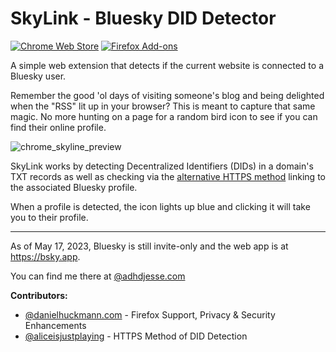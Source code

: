 # SkyLink - Bluesky DID Detector

[![Chrome Web Store](https://img.shields.io/chrome-web-store/v/aflpfginfpjhanhkmdpohpggpolfopmb)](https://chrome.google.com/webstore/detail/skylink-bluesky-did-detector/aflpfginfpjhanhkmdpohpggpolfopmb)
[![Firefox Add-ons](https://img.shields.io/amo/v/skylink-bluesky-did-detector)](https://addons.mozilla.org/en-US/firefox/addon/skylink-bluesky-did-detector)

A simple web extension that detects if the current website is connected to a Bluesky user.

Remember the good 'ol days of visiting someone's blog and being delighted when the "RSS" lit up in your browser? This is meant to capture that same magic. No more hunting on a page for a random bird icon to see if you can find their online profile.

![chrome_skyline_preview](https://user-images.githubusercontent.com/8367129/235382697-aedfda18-aab3-477b-b59c-c12cdd33bf9b.png)

SkyLink works by detecting Decentralized Identifiers (DIDs) in a domain's TXT records as well as checking via the [alternative HTTPS method](https://psky.app/profile/emily.bsky.team/post/3juuaipn3q424) linking to the associated Bluesky profile.

When a profile is detected, the icon lights up blue and clicking it will take you to their profile.

---

As of May 17, 2023, Bluesky is still invite-only and the web app is at https://bsky.app.

You can find me there at [@adhdjesse.com](https://bsky.app/profile/adhdjesse.com)

**Contributors:**

- [@danielhuckmann.com](https://bsky.app/profile/danielhuckmann.com) - Firefox Support, Privacy & Security Enhancements
- [@aliceisjustplaying](https://bsky.app/profile/alice.bsky.sh) - HTTPS Method of DID Detection
